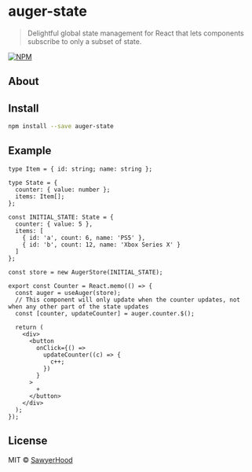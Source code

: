 # auger-state

> Delightful global state management for React that lets components subscribe to only a subset of state.

[![NPM](https://img.shields.io/npm/v/auger-state.svg)](https://www.npmjs.com/package/auger-state)

## About

## Install

```bash
npm install --save auger-state
```

## Example

```tsx
type Item = { id: string; name: string };

type State = {
  counter: { value: number };
  items: Item[];
};

const INITIAL_STATE: State = {
  counter: { value: 5 },
  items: [
    { id: 'a', count: 6, name: 'PS5' },
    { id: 'b', count: 12, name: 'Xbox Series X' }
  ]
};

const store = new AugerStore(INITIAL_STATE);

export const Counter = React.memo(() => {
  const auger = useAuger(store);
  // This component will only update when the counter updates, not when any other part of the state updates
  const [counter, updateCounter] = auger.counter.$();

  return (
    <div>
      <button
        onClick={() =>
          updateCounter((c) => {
            c++;
          })
        }
      >
        +
      </button>
    </div>
  );
});
```

## License

MIT © [SawyerHood](https://github.com/SawyerHood)
